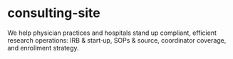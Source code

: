 # consulting-site
We help physician practices and hospitals stand up compliant, efficient research operations: IRB &amp; start‑up, SOPs &amp; source, coordinator coverage, and enrollment strategy.
